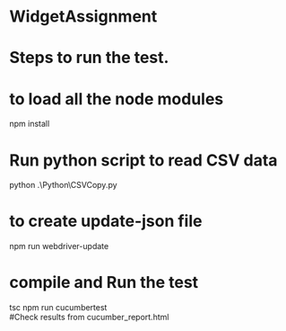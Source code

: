 # WidgetAssignment
# Steps to run the test.
# to load all the node modules
npm install
# Run python script to read CSV data
python .\Python\CSVCopy.py

# to create update-json file
npm run webdriver-update
# compile and Run the test 
tsc
npm run cucumbertest   
#Check results from cucumber_report.html




